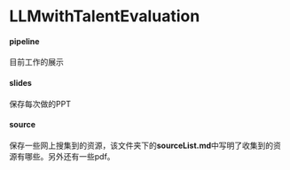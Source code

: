 # LLMwithTalentEvaluation

#### pipeline

目前工作的展示

#### slides

保存每次做的PPT

#### source

保存一些网上搜集到的资源，该文件夹下的**sourceList.md**中写明了收集到的资源有哪些。另外还有一些pdf。